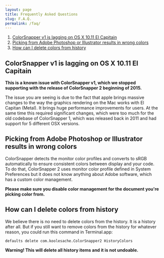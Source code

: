 ```yaml
---
layout: page
title: Frequently Asked Questions
slug: F.A.Q.
permalink: /faq/
---
```


1. [ColorSnapper v1 is lagging on OS X 10.11 El Capitain](#colorsnapper-v1-is-lagging-on-os-x-1011-el-capitaina)
1. [Picking from Adobe Photoshop or Illustrator results in wrong colors](#picking-from-adobe-photoshop-or-illustrator-results-in-wrong-colors)
1. [How can I delete colors from history](#how-can-i-delete-colors-from-history)

## ColorSnapper v1 is lagging on OS X 10.11 El Capitain

**This is a known issue with ColorSnapper v1, which we stopped supporting with the release of ColorSnapper 2 beginning of 2015.**

The issue you are seeing is due to the fact that apple brings massive changes to the way the graphics rendering on the Mac works with El Capitan (Metal). It brings huge performance improvements for users. At the same time this required significant changes, which were too much for the old codebase of ColorSnapper 1, which was released back in 2011 and had support for 5 different OSX versions.

## Picking from Adobe Photoshop or Illustrator results in wrong colors

ColorSnapper detects the monitor color profiles and converts to sRGB automatically to ensure consistent colors between display and your code. To do that, ColorSnapper 2 uses monitor color profile defined in System Preferences but it does not know anything about Adobe software, which has a custom color management.

**Please make sure you disable color management for the document you're picking color from.**

## How can I delete colors from history

We believe there is no need to delete colors from the history. It is a history after all. But if you still want to remove colors from the history for whatever reason, you could run this command in Terminal.app:

```
defaults delete com.koolesache.ColorSnapper2 HistoryColors
```

**Warning! This will delete all history items and it is not undoable.**

